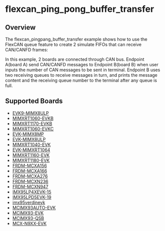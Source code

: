 # flexcan_ping_pong_buffer_transfer

## Overview
The flexcan_pingpang_buffer_transfer example shows how to use the FlexCAN queue feature to create
2 simulate FIFOs that can receive CAN/CANFD frames:

In this example, 2 boards are connected through CAN bus. Endpoint A(board A) send CAN/CANFD messages to
Endpoint B(board B) when user inputs the number of CAN messages to be sent in terminal. Endpoint B uses
two receiving queues to receive messages in turn, and prints the message content and the receiving queue
number to the terminal after any queue is full.

## Supported Boards
- [EVK9-MIMX8ULP](../../../_boards/evk9mimx8ulp/driver_examples/flexcan/ping_pong_buffer_transfer/example_board_readme.md)
- [MIMXRT1060-EVKB](../../../_boards/evkbmimxrt1060/driver_examples/flexcan/ping_pong_buffer_transfer/example_board_readme.md)
- [MIMXRT1170-EVKB](../../../_boards/evkbmimxrt1170/driver_examples/flexcan/ping_pong_buffer_transfer/example_board_readme.md)
- [MIMXRT1060-EVKC](../../../_boards/evkcmimxrt1060/driver_examples/flexcan/ping_pong_buffer_transfer/example_board_readme.md)
- [EVK-MIMX8MP](../../../_boards/evkmimx8mp/driver_examples/flexcan/ping_pong_buffer_transfer/example_board_readme.md)
- [EVK-MIMX8ULP](../../../_boards/evkmimx8ulp/driver_examples/flexcan/ping_pong_buffer_transfer/example_board_readme.md)
- [MIMXRT1040-EVK](../../../_boards/evkmimxrt1040/driver_examples/flexcan/ping_pong_buffer_transfer/example_board_readme.md)
- [EVK-MIMXRT1064](../../../_boards/evkmimxrt1064/driver_examples/flexcan/ping_pong_buffer_transfer/example_board_readme.md)
- [MIMXRT1160-EVK](../../../_boards/evkmimxrt1160/driver_examples/flexcan/ping_pong_buffer_transfer/example_board_readme.md)
- [MIMXRT1180-EVK](../../../_boards/evkmimxrt1180/driver_examples/flexcan/ping_pong_buffer_transfer/example_board_readme.md)
- [FRDM-MCXA156](../../../_boards/frdmmcxa156/driver_examples/flexcan/ping_pong_buffer_transfer/example_board_readme.md)
- [FRDM-MCXA166](../../../_boards/frdmmcxa166/driver_examples/flexcan/ping_pong_buffer_transfer/example_board_readme.md)
- [FRDM-MCXA276](../../../_boards/frdmmcxa276/driver_examples/flexcan/ping_pong_buffer_transfer/example_board_readme.md)
- [FRDM-MCXN236](../../../_boards/frdmmcxn236/driver_examples/flexcan/ping_pong_buffer_transfer/example_board_readme.md)
- [FRDM-MCXN947](../../../_boards/frdmmcxn947/driver_examples/flexcan/ping_pong_buffer_transfer/example_board_readme.md)
- [IMX95LP4XEVK-15](../../../_boards/imx95lp4xevk15/driver_examples/flexcan/ping_pong_buffer_transfer/example_board_readme.md)
- [IMX95LPD5EVK-19](../../../_boards/imx95lpd5evk19/driver_examples/flexcan/ping_pong_buffer_transfer/example_board_readme.md)
- [imx95verdinevk](../../../_boards/imx95verdinevk/driver_examples/flexcan/ping_pong_buffer_transfer/example_board_readme.md)
- [MCIMX93AUTO-EVK](../../../_boards/mcimx93autoevk/driver_examples/flexcan/ping_pong_buffer_transfer/example_board_readme.md)
- [MCIMX93-EVK](../../../_boards/mcimx93evk/driver_examples/flexcan/ping_pong_buffer_transfer/example_board_readme.md)
- [MCIMX93-QSB](../../../_boards/mcimx93qsb/driver_examples/flexcan/ping_pong_buffer_transfer/example_board_readme.md)
- [MCX-N9XX-EVK](../../../_boards/mcxn9xxevk/driver_examples/flexcan/ping_pong_buffer_transfer/example_board_readme.md)
